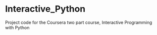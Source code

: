 # Interactive_Python
Project code for the Coursera two part course, Interactive Programming with Python
